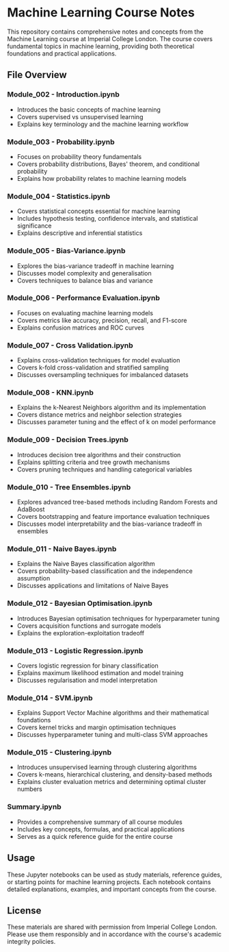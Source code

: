 # Machine Learning Course Notes

This repository contains comprehensive notes and concepts from the Machine Learning course at Imperial College London. The course covers fundamental topics in machine learning, providing both theoretical foundations and practical applications.

## File Overview

### Module_002 - Introduction.ipynb
- Introduces the basic concepts of machine learning
- Covers supervised vs unsupervised learning
- Explains key terminology and the machine learning workflow

### Module_003 - Probability.ipynb
- Focuses on probability theory fundamentals
- Covers probability distributions, Bayes' theorem, and conditional probability
- Explains how probability relates to machine learning models

### Module_004 - Statistics.ipynb
- Covers statistical concepts essential for machine learning
- Includes hypothesis testing, confidence intervals, and statistical significance
- Explains descriptive and inferential statistics

### Module_005 - Bias-Variance.ipynb
- Explores the bias-variance tradeoff in machine learning
- Discusses model complexity and generalisation
- Covers techniques to balance bias and variance

### Module_006 - Performance Evaluation.ipynb
- Focuses on evaluating machine learning models
- Covers metrics like accuracy, precision, recall, and F1-score
- Explains confusion matrices and ROC curves

### Module_007 - Cross Validation.ipynb
- Explains cross-validation techniques for model evaluation
- Covers k-fold cross-validation and stratified sampling
- Discusses oversampling techniques for imbalanced datasets

### Module_008 - KNN.ipynb
- Explains the k-Nearest Neighbors algorithm and its implementation
- Covers distance metrics and neighbor selection strategies
- Discusses parameter tuning and the effect of k on model performance

### Module_009 - Decision Trees.ipynb
- Introduces decision tree algorithms and their construction
- Explains splitting criteria and tree growth mechanisms
- Covers pruning techniques and handling categorical variables

### Module_010 - Tree Ensembles.ipynb
- Explores advanced tree-based methods including Random Forests and AdaBoost
- Covers bootstrapping and feature importance evaluation techniques
- Discusses model interpretability and the bias-variance tradeoff in ensembles

### Module_011 - Naive Bayes.ipynb
- Explains the Naive Bayes classification algorithm
- Covers probability-based classification and the independence assumption
- Discusses applications and limitations of Naive Bayes

### Module_012 - Bayesian Optimisation.ipynb
- Introduces Bayesian optimisation techniques for hyperparameter tuning
- Covers acquisition functions and surrogate models
- Explains the exploration-exploitation tradeoff

### Module_013 - Logistic Regression.ipynb
- Covers logistic regression for binary classification
- Explains maximum likelihood estimation and model training
- Discusses regularisation and model interpretation

### Module_014 - SVM.ipynb
- Explains Support Vector Machine algorithms and their mathematical foundations
- Covers kernel tricks and margin optimisation techniques
- Discusses hyperparameter tuning and multi-class SVM approaches

### Module_015 - Clustering.ipynb
- Introduces unsupervised learning through clustering algorithms
- Covers k-means, hierarchical clustering, and density-based methods
- Explains cluster evaluation metrics and determining optimal cluster numbers

### Summary.ipynb
- Provides a comprehensive summary of all course modules
- Includes key concepts, formulas, and practical applications
- Serves as a quick reference guide for the entire course

## Usage
These Jupyter notebooks can be used as study materials, reference guides, or starting points for machine learning projects. Each notebook contains detailed explanations, examples, and important concepts from the course.

## License
These materials are shared with permission from Imperial College London. Please use them responsibly and in accordance with the course's academic integrity policies.
